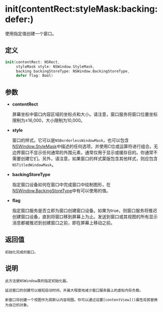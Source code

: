 # init(contentRect:styleMask:backing:defer:)

使用指定值创建一个窗口。

## 定义

```swift
init(contentRect: NSRect, 
     styleMask style: NSWindow.StyleMask, 
     backing backingStoreType: NSWindow.BackingStoreType, 
     defer flag: Bool)
```

## 参数

* **contentRect**

    屏幕坐标中窗口内容区域的坐标点和大小。请注意，窗口服务将窗口位置坐标限制为±16,000，大小限制为10,000。

* **style**

    窗口的样式。它可以是`NSBorderlessWindowMask`，也可以包含[NSWindow.StyleMask](./stylemask.md)中描述的任何选项，并使用C位或运算符进行组合。无边界窗口不显示任何通常的外围元素，通常仅用于显示或缓存目的。你通常不需要创建它们。另外，请注意，如果窗口的样式蒙版包含其他样式，则应包含`NSTitledWindowMask`。

* **backingStoreType**

    指定窗口设备如何在窗口中完成窗口中绘制图形，在[NSWindow.BackingStoreType](./backingstoretype.md)中有可以使用的值。

* **flag**

    指定窗口服务是否立即为窗口创建窗口设备。如果为true，则窗口服务将推迟创建窗口设备，直到将窗口移到屏幕上为止。发送到窗口或其视图的所有显示消息都被推迟到创建窗口之前，即在屏幕上移动之前。

## 返回值

    初始化完成的窗口。

## 说明

    此方法是NSWindow类的指定初始化器。

    延迟窗口的创建可以缩短启动时间，并最大程度地减少窗口服务器上的虚拟内存负载。

    新窗口将创建一个视图作为其默认内容视图。你可以通过设置[contentView]()属性将其替换为自己的对象。